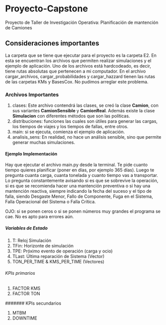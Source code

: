 # Proyecto-Capstone
Proyecto de Taller de Investigación Operativa: Planificación de mantención de Camiones

## Consideraciones importantes
La carpeta que se tiene que ejecutar para el proyecto es la carpeta E2. En esta se encuentran los archivos que permiten realizar simulaciones y el ejemplo de aplicación.
Uno de los archivos está hardcodeado, es decir, tiene rutas absolutas que pertenecen a mi computador. En el archivo cargar_archivos, cargar_probabilidades y cargar_hazzard tienen las rutas de las carpetas KMs y BasesCox. No pudimos arreglar este problema.

### Archivos Importantes
1) clases: Este archivo contendrá las clases, se creó la clase __Camion__, con sus variantes __CamionSensible__ y __CamionReal__. Además existe la clase __Simulacion__ con diferentes métodos que son las políticas.
2) distribuciones: funciones las cuales son útiles para generar las cargas, los tiempos de viajes y los tiempos de fallas, entre otros.
3) main: si se ejecuta, comienza el ejemplo de aplicación.
4) analisis_sens: En realidad, no hace un análisis sensible, sino que permite generar muchas simulaciones.

#### Ejemplo Implementación
Hay que ejecutar el archivo main.py desde la terminal. Te pide cuanto tiempo quieres planificar (poner en días, por ejemplo 365 días).
Luego te pregunta cuanta carga, cuanta tonelada y cuanto tiempo vas a transportar. Lo pregunta constantemente avisando si es que se sobrevive la operación, si es que se recomienda hacer una mantención preventiva o si hay una mantención reactiva, siempre indicando la fecha del suceso y el tipo de falla, siendo Desgaste Menor, Fallo de Componente, Fuga en el Sistema, Falla Operacional del Sistema o Falla Crítica.

OJO: si se ponen ceros o si se ponen números muy grandes el programa se cae. No es apto para errores aún. 

##### Variables de Estado
1. T: Reloj Simulación
2. TFin: Horizonte de simulación
3. TPE: Próximo evento de operación (carga y ocio)
4. TLast: Última reparación de Sistema (Vector)
5. TON_PER_TIME & KMS_PER_TIME (Vectores)

###### KPIs primarios
1. FACTOR KMS
2. FACTOR TON

####### KPIs secundarios
1. MTBM
2. DOWNTIME
